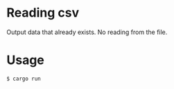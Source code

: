 # Reading csv

Output data that already exists.
No reading from the file.

# Usage

```shell
$ cargo run
```

